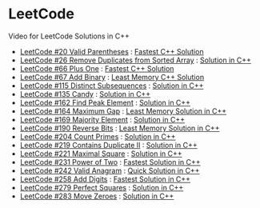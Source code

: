 # LeetCode
Video for LeetCode Solutions in C++

- [LeetCode #20 Valid Parentheses](https://leetcode.com/problems/valid-parentheses/) : [Fastest C++ Solution](https://youtu.be/wyvEXgMW1-w)
- [LeetCode #26 Remove Duplicates from Sorted Array](https://leetcode.com/problems/remove-duplicates-from-sorted-array/) : [Solution in C++](https://youtu.be/usvzeYt8XgM)
- [LeetCode #66 Plus One](https://leetcode.com/problems/plus-one/) : [Fastest C++ Solution](https://youtu.be/IzOFx2yNnh4)
- [LeetCode #67 Add Binary](https://leetcode.com/problems/add-binary/) : [Least Memory C++ Solution](https://youtu.be/Jn3G3KaA3bo)
- [LeetCode #115 Distinct Subsequences](https://leetcode.com/problems/distinct-subsequences/) : [Solution in C++](https://youtu.be/afkOysxeJlQ)
- [LeetCode #135 Candy](https://leetcode.com/problems/candy/) : [Solution in C++](https://youtu.be/rEKMA2lKey8)
- [LeetCode #162 Find Peak Element](https://leetcode.com/problems/find-peak-element/) : [Solution in C++](https://youtu.be/kX7vylYUv-E)
- [LeetCode #164 Maximum Gap](https://leetcode.com/problems/maximum-gap/) : [Least Memory Solution in C++](https://youtu.be/_YOgDVIQS3o)
- [LeetCode #169 Majority Element](https://leetcode.com/problems/majority-element/) : [Solution in C++](https://youtu.be/qh6DzPPOEKk)
- [LeetCode #190 Reverse Bits](https://leetcode.com/problems/reverse-bits/) : [Least Memory Solution in C++](https://youtu.be/Cvv0PEUdUPA)
- [LeetCode #204 Count Primes](https://leetcode.com/problems/count-primes/) : [Solution in C++](https://youtu.be/wqShmsG9U4k)
- [LeetCode #219 Contains Duplicate II](https://leetcode.com/problems/contains-duplicate-ii/) : [Solution in C++](https://youtu.be/hhPcONtzosc)
- [LeetCode #221 Maximal Square](https://leetcode.com/problems/maximal-square/) : [Solution in C++](https://youtu.be/9YKqLOjIdo8)
- [LeetCode #231 Power of Two](https://leetcode.com/problems/power-of-two/) : [Fastest Solution in C++](https://youtu.be/FUyxYAS9wOw)
- [LeetCode #242 Valid Anagram](https://leetcode.com/problems/valid-anagram/) : [Quick Solution in C++](https://youtu.be/0UQM8IBSly8)
- [LeetCode #258 Add Digits](https://leetcode.com/problems/add-digits/) : [Fastest Solution in C++](https://youtu.be/SLaiF48GDCg)
- [LeetCode #279 Perfect Squares](https://leetcode.com/problems/perfect-squares/) : [Solution in C++](https://youtu.be/A88CEG32fVQ)
- [LeetCode #283 Move Zeroes](https://leetcode.com/problems/move-zeroes/) : [Solution in C++](https://youtu.be/Or7p3RPykfA)


